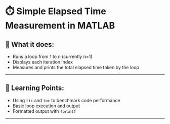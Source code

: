 # ⏱️ Simple Elapsed Time Measurement in MATLAB

## 🧩 What it does:

- Runs a loop from 1 to *n* (currently n=1)  
- Displays each iteration index  
- Measures and prints the total elapsed time taken by the loop  
---

## 🎯 Learning Points:

* Using `tic` and `toc` to benchmark code performance
* Basic loop execution and output
* Formatted output with `fprintf`

---

